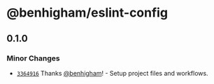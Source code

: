 # @benhigham/eslint-config

## 0.1.0

### Minor Changes

- [`3364916`](https://github.com/benhigham/eslint-config/commit/3364916514c1718d222d6a5ed9bce179ec3cff9c) Thanks [@benhigham](https://github.com/benhigham)! - Setup project files and workflows.
